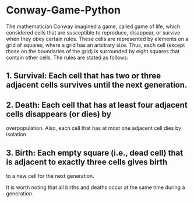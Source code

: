 # Conway-Game-Python
The mathematician Conway imagined a game, called game of life, which considered cells that are susceptible to reproduce, disappear, or survive when they obey certain rules. 
These cells are represented by elements on a grid of squares, where a grid has an arbitrary
size. Thus, each cell (except those on the boundaries of the grid) is surrounded by eight squares
that contain other cells. The rules are stated as follows:

## 1. Survival: Each cell that has two or three adjacent cells survives until the next generation.
## 2. Death: Each cell that has at least four adjacent cells disappears (or dies) by 
overpopulation. Also, each cell that has at most one adjacent cell dies by isolation.
## 3. Birth: Each empty square (i.e., dead cell) that is adjacent to exactly three cells gives birth
to a new cell for the next generation.

It is worth noting that all births and deaths occur at the same time during a generation.
